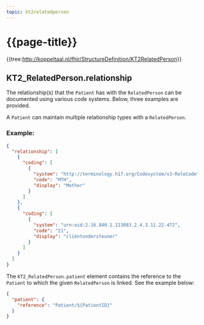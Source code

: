 ```yaml
---
topic: kt2relatedperson
---
```

# {{page-title}}

{{tree:http://koppeltaal.nl/fhir/StructureDefinition/KT2RelatedPerson}}

## KT2_RelatedPerson.relationship

The relationship(s) that the `Patient` has with the `RelatedPerson` can be documented using various code systems. Below, three examples are provided.

A `Patient` can maintain multiple relationship types with a `RelatedPerson`.

### Example:

```JSON
{
  "relationship": [
    {
      "coding": [
        {
          "system": "http://terminology.h17.org/Codesystem/v3-RoleCode",
          "code": "MTH",
          "display": "Mother"
        }
      ]
    },
    {
      "coding": [
        {
          "system": "urn:oid:2.16.840.1.113883.2.4.3.11.22.472",
          "code": "21",
          "display": "cliëntondersteuner"
        }
      ]
    }
  ]
}
```

The `KT2_RelatedPerson.patient` element contains the reference to the `Patient` to which the given `RelatedPerson` is linked. See the example below:

```JSON
{
  "patient": {
    "reference": "Patient/${PatientID}"
  }
}
```
